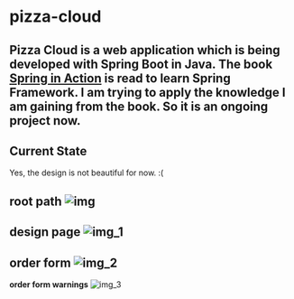 # pizza-cloud
Pizza Cloud is a web application which is being developed with Spring Boot in Java. The book [Spring in Action](https://www.manning.com/books/spring-in-action-fifth-edition) is read to learn Spring Framework.
I am trying to apply the knowledge I am gaining from the book. So it is an ongoing project now.
---
## Current State
Yes, the design is not beautiful for now. :(

**root path**
![img](https://user-images.githubusercontent.com/89942570/210180151-a69467b1-cc18-45fd-b475-50000ef685fb.png)
---
**design page**
![img_1](https://user-images.githubusercontent.com/89942570/210180144-330f7e31-9bb3-4e8a-9ef6-675c7b476f47.png)
---
**order form**
![img_2](https://user-images.githubusercontent.com/89942570/210180148-c6727e5a-92d6-414c-a2ed-726dae730a66.png)
---
**order form warnings**
![img_3](https://user-images.githubusercontent.com/89942570/210180149-eb4c3b7d-40c9-46b5-996a-d514d7800520.png)
